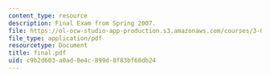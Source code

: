 ```yaml
---
content_type: resource
description: Final Exam from Spring 2007.
file: https://ol-ocw-studio-app-production.s3.amazonaws.com/courses/3-052-nanomechanics-of-materials-and-biomaterials-spring-2007/c9b2d603a0ad0e4c899d8f83bf68db24_final.pdf
file_type: application/pdf
resourcetype: Document
title: final.pdf
uid: c9b2d603-a0ad-0e4c-899d-8f83bf68db24
---
```

